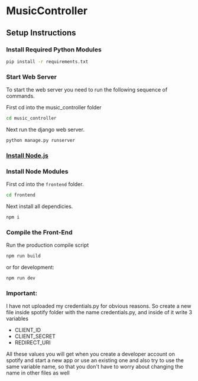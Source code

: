 ﻿# MusicController
 
## Setup Instructions

### Install Required Python Modules

```bash
pip install -r requirements.txt
```
### Start Web Server

To start the web server you need to run the following sequence of commands.

First cd into the music_controller folder
```bash 
cd music_controller
```
Next run the django web server.
```bash
python manage.py runserver
```

### [Install Node.js](https://nodejs.org/en/)

### Install Node Modules

First cd into the ```frontend``` folder.
```bash
cd frontend
```
Next install all dependicies.
```bash
npm i
```

### Compile the Front-End

Run the production compile script
```bash
npm run build
```
or for development:
```bash
npm run dev
```

### Important: 
I have not uploaded my credentials.py for obvious reasons. So create a new file inside spotify folder with the name credentials.py, and inside of it write 3 variables
* CLIENT_ID
* CLIENT_SECRET
* REDIRECT_URI

All these values you will get when you create a developer account on spotify and start a new app or use an existing one and also try to use the same variable name, so that you don't have to worry about changing the name in other files as well

